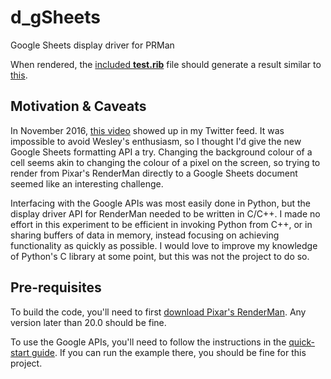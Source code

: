 # d_gSheets

Google Sheets display driver for PRMan

When rendered, the [included **test.rib**](test.rib) file should generate a result similar to [this](https://docs.google.com/spreadsheets/d/1FA1GADPNNjoPwtmtB5LgU7PvJPA6BhY2k_T1vgudpIs).

## Motivation & Caveats

In November 2016, [this video](https://www.youtube.com/watch?v=86q5TMzvRqo) showed up in my Twitter feed. It was impossible to avoid Wesley's enthusiasm, so I thought I'd give the new Google Sheets formatting API a try. Changing the background colour of a cell seems akin to changing the colour of a pixel on the screen, so trying to render from Pixar's RenderMan directly to a Google Sheets document seemed like an interesting challenge.

Interfacing with the Google APIs was most easily done in Python, but the display driver API for RenderMan needed to be written in C/C++. I made no effort in this experiment to be efficient in invoking Python from C++, or in sharing buffers of data in memory, instead focusing on achieving functionality as quickly as possible. I would love to improve my knowledge of Python's C library at some point, but this was not the project to do so.

## Pre-requisites

To build the code, you'll need to first [download Pixar's RenderMan](https://renderman.pixar.com/view/get-renderman). Any version later than 20.0 should be fine.

To use the Google APIs, you'll need to follow the instructions in the [quick-start guide](https://developers.google.com/sheets/api/quickstart/python). If you can run the example there, you should be fine for this project.

